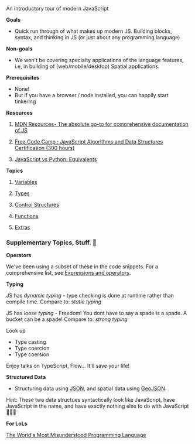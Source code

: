 An introductory tour of modern JavaScript

**Goals**

- Quick run through of what makes up modern JS. Building blocks, syntax, and thinking in JS (or just about any programming language)

**Non-goals**

- We won't be covering specialty applications of the language features, i.e, in building of (web/mobile/desktop) Spatial applications.

**Prerequisites**

- None!
- But if you have a browser / node installed, you can happily start tinkering

**Resources**

1. [MDN Resources- The absolute go-to for comprehensive documentation of JS](https://developer.mozilla.org/en-US/docs/Web/JavaScript)

2. [Free Code Camp : JavaScript Algorithms and Data Structures Certification (300 hours)](https://www.freecodecamp.org/learn)

3. [JavaScript vs Python: Equivalents](https://dev.to/djangotricks/equivalents-in-python-and-javascript-part-3-4icc)

**Topics**
1. [Variables](./variables.md)

2. [Types](./types.md)

3. [Control Structures](./control.md)

4. [Functions](./functions.md)

5. [Extras](./extras.md)

### Supplementary Topics, Stuff. 🐣

**Operators**

We've been using a subset of these in the code snippets. For a comprehensive list, see [Expressions and operators](https://developer.mozilla.org/en-US/docs/Web/JavaScript/Guide/Expressions_and_Operators).

**Typing**

JS has *dynamic typing* - type checking is done at runtime rather than compile time. Compare to: *static typing*

JS has *loose typing* - Freedom! You dont have to say a spade is a spade. A bucket can be a spade! Compare to: *strong typing*

Look up
- Type casting
- Type coercion
- Type coersion

Enjoy talks on TypeScript, Flow... It'll save your life!

**Structured Data**

- Structuring data using [JSON](https://www.json.org/json-en.html), and spatial data using [GeoJSON](https://geojson.org/).

Hint: These two data structues syntactically look like JavaScript, have JavaScript in the name, and have exactly nothing else to do with JavaScript 🤷🏾‍♂️

**For LoLs**

[The World's Most Misunderstood Programming Language](http://crockford.com/javascript/javascript.html)
